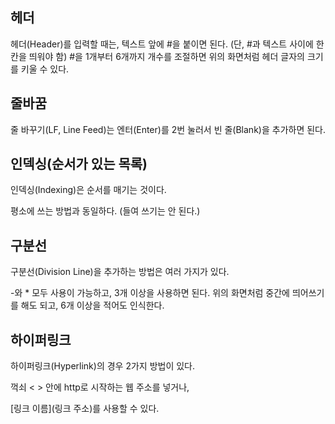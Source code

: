 ## 헤더
헤더(Header)를 입력할 때는, 텍스트 앞에 #을 붙이면 된다. (단, #과 텍스트 사이에 한 칸을 띄워야 함)
#을 1개부터 6개까지 개수를 조절하면 위의 화면처럼 헤더 글자의 크기를 키울 수 있다.

## 줄바꿈
줄 바꾸기(LF, Line Feed)는 엔터(Enter)를 2번 눌러서 빈 줄(Blank)을 추가하면 된다.

## 인덱싱(순서가 있는 목록)
인덱싱(Indexing)은 순서를 매기는 것이다. 

평소에 쓰는 방법과 동일하다. (들여 쓰기는 안 된다.)

## 구분선
구분선(Division Line)을 추가하는 방법은 여러 가지가 있다.

-와 * 모두 사용이 가능하고, 3개 이상을 사용하면 된다.
위의 화면처럼 중간에 띄어쓰기를 해도 되고, 6개 이상을 적어도 인식한다.

## 하이퍼링크
하이퍼링크(Hyperlink)의 경우 2가지 방법이 있다.

꺽쇠 < > 안에 http로 시작하는 웹 주소를 넣거나,

[링크 이름](링크 주소)를 사용할 수 있다.

